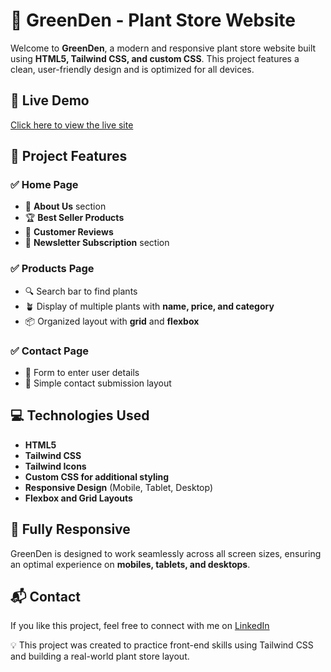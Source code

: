 # 🌿 GreenDen - Plant Store Website

Welcome to **GreenDen**, a modern and responsive plant store website built using **HTML5, Tailwind CSS, and custom CSS**. This project features a clean, user-friendly design and is optimized for all devices.

## 🔗 Live Demo

[Click here to view the live site](https://karthikthangadurai.github.io/Greenden-Tailwind/)

## 📁 Project Features

### ✅ Home Page

* 🏡 **About Us** section
* 🏆 **Best Seller Products**
* 💬 **Customer Reviews**
* 📧 **Newsletter Subscription** section

### ✅ Products Page

* 🔍 Search bar to find plants
* 🪴 Display of multiple plants with **name, price, and category**
* 📦 Organized layout with **grid** and **flexbox**

### ✅ Contact Page

* 📝 Form to enter user details
* 📩 Simple contact submission layout

## 💻 Technologies Used

* **HTML5**
* **Tailwind CSS**
* **Tailwind Icons**
* **Custom CSS for additional styling**
* **Responsive Design** (Mobile, Tablet, Desktop)
* **Flexbox and Grid Layouts**

## 📱 Fully Responsive

GreenDen is designed to work seamlessly across all screen sizes, ensuring an optimal experience on **mobiles, tablets, and desktops**.

## 📬 Contact

If you like this project, feel free to connect with me on [LinkedIn](https://www.linkedin.com/in/karthikthangadurai)

💡 This project was created to practice front-end skills using Tailwind CSS and building a real-world plant store layout.
